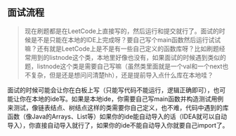 ## 面试流程

> 现在刷题都是在LeetCode上直接写的，然后运行和提交就行了。面试的时候是不是只能在本地的IDE上完成呀？要自己写个main函数然后运行试试嘛？还有就是LeetCode上是不是有一些自己定义的函数库呀？比如刷题经常用到的listnode这个类，本地里好像也没有，如果面试的时候遇到类似的题，listnode这个类是需要自己写嘛（虽然类里面就是一个val和一个next也不复杂，但是还是想问问清楚hh），还是提前导入点什么库在本地哇？

面试的时候可能会让你在白板上写（只能写代码不能运行，逻辑正确即可），也可能让你在本地的ide写。如果是本地ide，你需要自己写main函数并构造测试用例来测试，像链表结点、树结点这样的类需要你自己定义，也不难，代码中遇到的库函数（像Java的Arrays、List等）如果你的ide能自动导入的话（IDEA就可以自动导入），你直接自动导入就行了，如果你的ide不能自动导入你就要自己import了。

